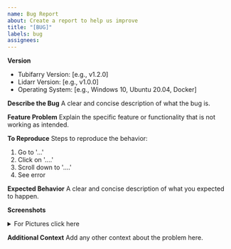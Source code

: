 ```yaml
---
name: Bug Report
about: Create a report to help us improve
title: "[BUG]"
labels: bug
assignees: 
---
```


**Version**
- Tubifarry Version: [e.g., v1.2.0]
- Lidarr Version: [e.g., v1.0.0]
- Operating System: [e.g., Windows 10, Ubuntu 20.04, Docker]

**Describe the Bug**
A clear and concise description of what the bug is.

**Feature Problem**
Explain the specific feature or functionality that is not working as intended.

**To Reproduce**
Steps to reproduce the behavior:
1. Go to '...'
2. Click on '....'
3. Scroll down to '....'
4. See error

**Expected Behavior**
A clear and concise description of what you expected to happen.

**Screenshots**
<details>
  <summary>For Pictures click here</summary>

  Add screenshots here to help explain your problem.
</details>

**Additional Context**
Add any other context about the problem here.
